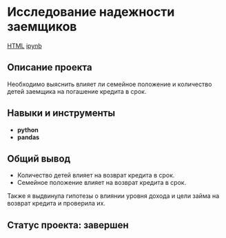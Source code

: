 # Исследование надежности заемщиков

[HTML](https://github.com/LiliaBB/Portfolio/blob/main/Исследование%20надежности%20заемщиков/проект%20Надежность%20заемщиков.html) 
[ipynb](https://github.com/LiliaBB/Portfolio/blob/main/Исследование%20надежности%20заемщиков/проект%20Надежность%20заемщиков.ipynb)

## Описание проекта

Необходимо выяснить влияет ли семейное положение и количество детей заемщика на погашение кредита в срок.


## Навыки и инструменты

- **python**
- **pandas**

##

## Общий вывод

- Количество детей влияет на возврат кредита в срок. 
- Семейное положение влияет на возврат кредита в срок. 

Также я выдвинула гипотезы о влиянии уровня дохода и цели займа на возврат кредита и проверила их.

##

## Статус проекта: завершен
